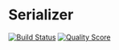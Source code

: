 # Serializer

[![Build Status](https://img.shields.io/travis/peterjmit/serializer/master.svg?style=flat-square)](https://travis-ci.org/peterjmit/serializer)
[![Quality Score](https://img.shields.io/scrutinizer/g/peterjmit/serializer.svg?style=flat-square)](https://scrutinizer-ci.com/g/peterjmit/serializer)
